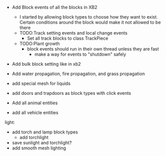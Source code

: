 * Add Block events of all the blocks in XB2
    * I started by allowing block types to choose how they want to exist. Certain conditions around the block would make it not allowed to be there
    * TODO:Track setting events and local change events
        * Set all track blocks to class TrackPiece
    * TODO:Plant growth
        * block events should run in their own thread unless they are fast
            * make a way for events to "shutdown" safely

* Add bulk block setting like in xb2
* Add water propagation, fire propagation, and grass propagation
* add special mesh for liquids
* add doors and trapdoors as block types with click events
* Add all animal entities
* add all vehicle entities

light:
* add torch and lamp block types
    * add torchlight
* save sunlight and torchlight?
* add smooth mesh lighting
